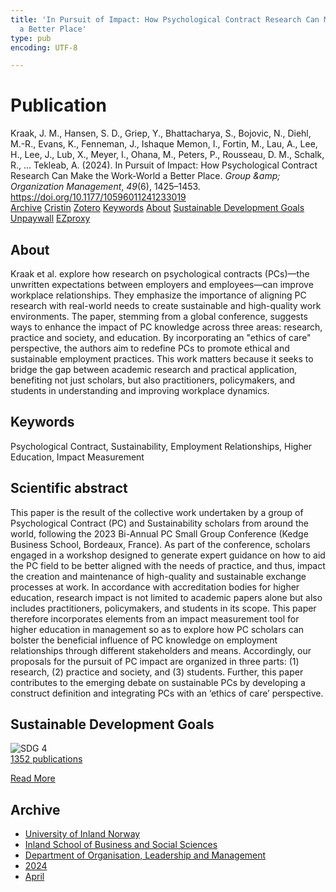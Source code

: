 ```yaml
---
title: 'In Pursuit of Impact: How Psychological Contract Research Can Make the Work-World
  a Better Place'
type: pub
encoding: UTF-8

---
```

<h1>Publication</h1>
<article id="csl-bib-container-YA2NG35T" class="csl-bib-container">
  <div class="csl-bib-body"> <div class="csl-entry">Kraak, J. M., Hansen, S. D., Griep, Y., Bhattacharya, S., Bojovic, N., Diehl, M.-R., Evans, K., Fenneman, J., Ishaque Memon, I., Fortin, M., Lau, A., Lee, H., Lee, J., Lub, X., Meyer, I., Ohana, M., Peters, P., Rousseau, D. M., Schalk, R., … Tekleab, A. (2024). In Pursuit of Impact: How Psychological Contract Research Can Make the Work-World a Better Place. <i>Group &#38;amp; Organization Management</i>, <i>49</i>(6), 1425–1453. <a href="https://doi.org/10.1177/10596011241233019">https://doi.org/10.1177/10596011241233019</a></div> </div>
  <div class="csl-bib-buttons">
    <a href="#taxonomy-article-YA2NG35T" alt="archive" class="csl-bib-button">Archive</a>
    <a href="https://app.cristin.no/results/show.jsf?id=2258170" alt="Cristin" class="csl-bib-button">Cristin</a>
    <a href="http://zotero.org/groups/5881554/items/YA2NG35T" alt="Zotero" class="csl-bib-button">Zotero</a>
    <a href="#keywords-article-YA2NG35T" alt="keywords" class="csl-bib-button">Keywords</a>
    <a href="#about-article-YA2NG35T" alt="about_pub" class="csl-bib-button">About</a>
    <a href="#sdg-article-YA2NG35T" alt="sdg" class="csl-bib-button">Sustainable Development Goals</a>
    <a href="https://journals.sagepub.com/doi/pdf/10.1177/10596011241233019" alt="Unpaywall" class="csl-bib-button">Unpaywall</a>
    <a href="https://journals.sagepub.com/doi/pdf/10.1177/10596011241233019" alt="EZproxy" class="csl-bib-button">EZproxy</a>
  </div>
  <div id="csl-bib-meta-container-YA2NG35T"></div>
</article>
<div id="csl-bib-meta-YA2NG35T" class="csl-bib-meta">
  <article id="about-article-YA2NG35T" class="about_pub-article">
    <h1>About</h1>
    Kraak et al. explore how research on psychological contracts (PCs)—the unwritten expectations between employers and employees—can improve workplace relationships. They emphasize the importance of aligning PC research with real-world needs to create sustainable and high-quality work environments. The paper, stemming from a global conference, suggests ways to enhance the impact of PC knowledge across three areas: research, practice and society, and education. By incorporating an "ethics of care" perspective, the authors aim to redefine PCs to promote ethical and sustainable employment practices. This work matters because it seeks to bridge the gap between academic research and practical application, benefiting not just scholars, but also practitioners, policymakers, and students in understanding and improving workplace dynamics.
  </article>
  <article id="keywords-article-YA2NG35T" class="keywords-article">
    <h1>Keywords</h1>
    Psychological Contract, Sustainability, Employment Relationships, Higher Education, Impact Measurement
  </article>
  <article id="abstract-article-YA2NG35T" class="abstract-article">
    <h1>Scientific abstract</h1>
    This paper is the result of the collective work undertaken by a group of Psychological Contract (PC) and Sustainability scholars from around the world, following the 2023 Bi-Annual PC Small Group Conference (Kedge Business School, Bordeaux, France). As part of the conference, scholars engaged in a workshop designed to generate expert guidance on how to aid the PC field to be better aligned with the needs of practice, and thus, impact the creation and maintenance of high-quality and sustainable exchange processes at work. In accordance with accreditation bodies for higher education, research impact is not limited to academic papers alone but also includes practitioners, policymakers, and students in its scope. This paper therefore incorporates elements from an impact measurement tool for higher education in management so as to explore how PC scholars can bolster the beneficial influence of PC knowledge on employment relationships through different stakeholders and means. Accordingly, our proposals for the pursuit of PC impact are organized in three parts: (1) research, (2) practice and society, and (3) students. Further, this paper contributes to the emerging debate on sustainable PCs by developing a construct definition and integrating PCs with an ‘ethics of care’ perspective.
  </article>
  <article id="sdg-article-YA2NG35T" class="sdg-article">
    <h1>Sustainable Development Goals</h1>
    <div class="sdg-container"><div id="sdg4" class="sdg">
        <img src="{{< params subfolder >}}images/sdg/sdg04_en.png" class="image" alt="SDG 4">
        <div class="sdg-overlay">
          <a href="/en/archive/?key=?sdg=4#archive" class="sdg-publication-count"><span>1352</span> publications</a>
          <p><a href="https://sdgs.un.org/goals/goal4" class="sdg-read-more">Read More</a></p>
        </div>
      </div></div>
  </article>
  <article id="taxonomy-article-YA2NG35T" class="taxonomy-article">
    <h1>Archive</h1>
    <ul>
      <li>
        <a href="/en/archive/?key=3DCRN523">University of Inland Norway</a>
      </li>
      <li>
        <a href="/en/archive/?key=DU8Q9LN9">Inland School of Business and Social Sciences</a>
      </li>
      <li>
        <a href="/en/archive/?key=4LUWR3ZM">Department of Organisation, Leadership and Management</a>
      </li>
      <li>
        <a href="/en/archive/?key=TY5PNNUR">2024</a>
      </li>
      <li>
        <a href="/en/archive/?key=CYWLS7Z7">April</a>
      </li>
    </ul>
  </article>
</div>
